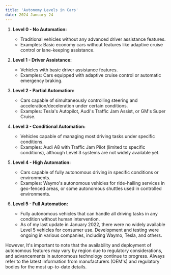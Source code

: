```yaml
---
title: 'Autonomy Levels in Cars'
date: 2024 January 24
---
```



1. **Level 0 - No Automation:**
   - Traditional vehicles without any advanced driver assistance features.
   - Examples: Basic economy cars without features like adaptive cruise control or lane-keeping assistance.

2. **Level 1 - Driver Assistance:**
   - Vehicles with basic driver assistance features.
   - Examples: Cars equipped with adaptive cruise control or automatic emergency braking.

3. **Level 2 - Partial Automation:**
   - Cars capable of simultaneously controlling steering and acceleration/deceleration under certain conditions.
   - Examples: Tesla's Autopilot, Audi's Traffic Jam Assist, or GM's Super Cruise.

4. **Level 3 - Conditional Automation:**
   - Vehicles capable of managing most driving tasks under specific conditions.
   - Examples: Audi A8 with Traffic Jam Pilot (limited to specific conditions), although Level 3 systems are not widely available yet.

5. **Level 4 - High Automation:**
   - Cars capable of fully autonomous driving in specific conditions or environments.
   - Examples: Waymo's autonomous vehicles for ride-hailing services in geo-fenced areas, or some autonomous shuttles used in controlled environments.

6. **Level 5 - Full Automation:**
   - Fully autonomous vehicles that can handle all driving tasks in any condition without human intervention.
   - As of my last update in January 2022, there were no widely available Level 5 vehicles for consumer use. Development and testing were ongoing in various companies, including Waymo, Tesla, and others.

However, It's important to note that the availability and deployment of autonomous features may vary by region due to regulatory considerations, and advancements in autonomous technology continue to progress. 
Always refer to the latest information from manufacturers (OEM's) and regulatory bodies for the most up-to-date details.
